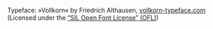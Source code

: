 Typeface: »Vollkorn« by Friedrich Althausen, [vollkorn-typeface.com](vollkorn-typeface.com) (Licensed under the [“SIL Open Font License” (OFL)](http://scripts.sil.org/cms/scripts/page.php?site_id=nrsi&id=OFL_web))
